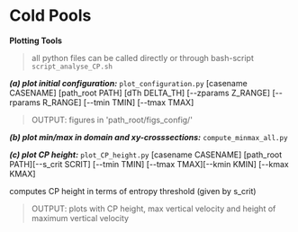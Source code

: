 



# Cold Pools
**Plotting Tools**
> all python files can be called directly or through bash-script `script_analyse_CP.sh`

***(a) plot initial configuration:***
`plot_configuration.py` [casename CASENAME] [path_root PATH] [dTh DELTA_TH]
[--zparams Z_RANGE] [--rparams R_RANGE] [--tmin TMIN] [--tmax TMAX]

> OUTPUT: figures in 'path_root/figs_config/'

***(b) plot min/max in domain and xy-crosssections:*** `compute_minmax_all.py`

***(c) plot CP height:*** `plot_CP_height.py`
[casename CASENAME] [path_root PATH][--s_crit SCRIT] 
[--tmin TMIN] [--tmax TMAX][--kmin KMIN] [--kmax KMAX]

computes CP height in terms of entropy threshold (given by s_crit)
> OUTPUT: plots with CP height, 
max vertical velocity and height of maximum vertical velocity






